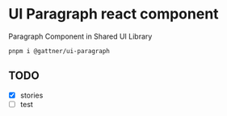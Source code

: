 # UI Paragraph react component

Paragraph Component in Shared UI Library

```shell
pnpm i @gattner/ui-paragraph
```

## TODO

- [X] stories
- [ ] test
